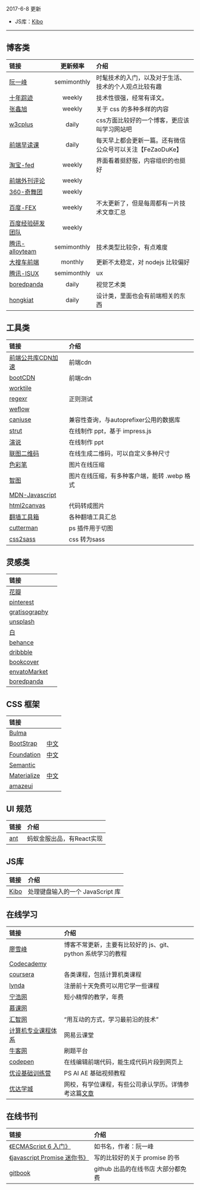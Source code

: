 2017-6-8 更新

- JS库：[Kibo](https://github.com/marquete/kibo/)
---


## 博客类

|链接 | 更新频率 | 介绍 |
|:---|:---:|:---|
|[阮一峰](http://www.ruanyifeng.com/blog/)|semimonthly|时髦技术的入门，以及对于生活、技术的个人观点比较有趣|
|[十年踪迹](https://www.h5jun.com/)|weekly|技术性很强，经常有译文。|
|[张鑫旭](http://www.zhangxinxu.com/)|weekly|关于 css 的多种多样的内容|
|[w3cplus](http://www.w3cplus.com/)|daily|css方面比较好的一个博客，更应该叫学习网站吧|
|[前端早读课](http://weibo.com/qianduanzaoduke?refer_flag=0000015012_&from=feed&loc=nickname&is_all=1#1471402283006)|daily|每天早上都会更新一篇。还有微信公众号可以关注【FeZaoDuKe】|
|[淘宝-fed](http://taobaofed.org/)|weekly|界面看着挺舒服，内容组织的也挺好|
|[前端外刊评论](http://qianduan.guru/)|weekly||
|[360-奇舞团](http://www.75team.com/)|weekly||
|[百度-FEX](http://fex.baidu.com/)|weekly|不太更新了，但是每周都有一片技术文章汇总|
|[百度经验研发团队](https://exp-team.github.io/)|weekly||
|[腾讯-alloyteam](http://www.alloyteam.com/)|semimonthly|技术类型比较杂，有点难度|
|[大搜车前端](http://www.75team.com/)|monthly|更新不太稳定，对 nodejs 比较偏好|
|[腾讯-ISUX](http://isux.tencent.com/)|semimonthly|ux|
|[boredpanda](http://www.boredpanda.com/)|daily|视觉艺术类|
|[hongkiat](http://www.hongkiat.com/blog/)|daily|设计类，里面也会有前端相关的东西|


## 工具类

|链接 |介绍 |
|:---|:---|
|[前端公共库CDN加速](http://www.cdnjs.net/)|前端cdn|
|[bootCDN](http://www.bootcdn.cn/)|前端cdn|
|[worktile](https://worktile.com/)||
|[regexr](http://regexr.com/)|正则测试|
|[weflow](http://weflow.io/)||
|[caniuse](http://caniuse.com/)|兼容性查询，与autoprefixer公用的数据库|
|[strut](http://strut.io/)|在线制作 ppt，基于 impress.js|
|[演说](http://yanshuo.io/)|在线制作 ppt|
|[联图二维码](http://www.liantu.com/) |在线生成二维码，可以自定义多种尺寸|
|[色彩笔](http://cli.im/)|图片在线压缩|
|[智图](http://zhitu.isux.us/)|图片在线压缩，有多种客户端，能转 .webp 格式|
|[MDN-Javascript](https://developer.mozilla.org/zh-CN/docs/Web/JavaScript/Reference)||
|[html2canvas](http://code2img.test.h5jun.com/)|代码转成图片|
|[翻墙工具箱](https://pao-pao.net/vpn-compare)|各种翻墙工具汇总|
|[cutterman](http://www.cutterman.cn/zh)|ps 插件用于切图|
|[css2sass](http://css2sass.herokuapp.com/) | css 转为sass |

## 灵感类

|链接 | |
|:---|:---|
|[花瓣](http://huaban.com/)||
|[pinterest](https://www.pinterest.com/)||
|[gratisography](http://www.gratisography.com/)||
|[unsplash](https://unsplash.com/)||
|[白](http://bai.com/)||
|[behance](https://www.behance.net/)||
|[dribbble](https://dribbble.com/)||
|[bookcover](http://bookcoverarchive.com/)||
|[envatoMarket](http://market.envato.com)||
|[boredpanda](http://www.boredpanda.com/)||

## CSS 框架

| 链接| |
|:---|:---|
|[Bulma](http://bulma.io/)||
|[BootStrap](http://bulma.io/)|[中文](http://www.bootcss.com/)|
|[Foundation](http://foundation.zurb.com/)|[中文](http://www.foundcss.com/)|
|[Semantic](http://semantic-ui.com/)||
|[Materialize](http://materializecss.com/)|[中文](http://www.materialscss.com/)|
|[amazeui](http://amazeui.org/)| |

## UI 规范
| 链接| 介绍 |
|:---|:---|
|[ant](http://ant.design/)|蚂蚁金服出品，有React实现|

## JS库

| 链接| 介绍 |
|:---|:---|
|[Kibo](https://github.com/marquete/kibo)| 处理键盘输入的一个 JavaScript 库|


## 在线学习
|链接 |介绍 |
|:---|:---|
|[廖雪峰](http://www.liaoxuefeng.com/)|博客不常更新，主要有比较好的 js、git、python 系统学习的教程|
|[Codecademy](https://www.codecademy.com/)||
|[coursera](https://www.coursera.org/)|各类课程，包括计算机类课程|
|[lynda](https://www.lynda.com/)|注册前十天免费可以用它学一些课程|
|[宁浩网](http://ninghao.net/)|短小精悍的教学，年费|
|[慕课网](http://www.imooc.com/)||
|[汇智网](http://www.hubwiz.com/)|“用互动的方式，学习最前沿的技术”|
|[计算机专业课程体系](http://study.163.com/curricula/cs.htm)|网易云课堂|
|[牛客网](http://www.nowcoder.com/)|刷题平台|
|[codepen](http://codepen.io/)|在线编辑前端代码，能生成代码片段到网页上|
|[优设基础训练营](http://space.bilibili.com/39990344/#!/index)|PS AI AE 基础视频教程|
|[优达学城](http://www.youdaxue.com/)|网校，有学位课程，有些公司承认学历。详情参考这篇[文章](http://www.ruanyifeng.com/blog/2016/10/online_education.html)|

## 在线书刊
| 链接| 介绍 |
|:---|:---|
|[《ECMAScript 6 入门》](http://es6.ruanyifeng.com/#docs/promise) |如书名，作者：阮一峰|
|[《javascript Promise 迷你书》](http://liubin.org/promises-book/)|写的比较好的关于 promise 的书|
|[gitbook](https://www.gitbook.com/explore)|github 出品的在线书店 大部分都免费|